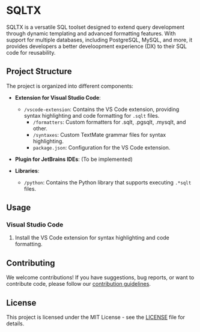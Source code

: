 # SQLTX

SQLTX is a versatile SQL toolset designed to extend query development through dynamic templating and advanced formatting features. With support for multiple databases, including PostgreSQL, MySQL, and more, it provides developers a better develoopment experience (DX) to their SQL code for reusability.

## Project Structure

The project is organized into different components:

- **Extension for Visual Studio Code**:
  - `/vscode-extension`: Contains the VS Code extension, providing syntax highlighting and code formatting for `.sqlt` files.
    - `/formatters`: Custom formatters for .sqlt, .pgsqlt, .mysqlt, and other.
    - `/syntaxes`: Custom TextMate grammar files for syntax highlighting.
    - `package.json`: Configuration for the VS Code extension.

- **Plugin for JetBrains IDEs**: (To be implemented)

- **Libraries**:
  - `/python`: Contains the Python library that supports executing `.*sqlt` files.

## Usage

### Visual Studio Code
1. Install the VS Code extension for syntax highlighting and code formatting.

## Contributing

We welcome contributions! If you have suggestions, bug reports, or want to contribute code, please follow our [contribution guidelines](CONTRIBUTING.md).

## License

This project is licensed under the MIT License - see the [LICENSE](LICENSE) file for details.
